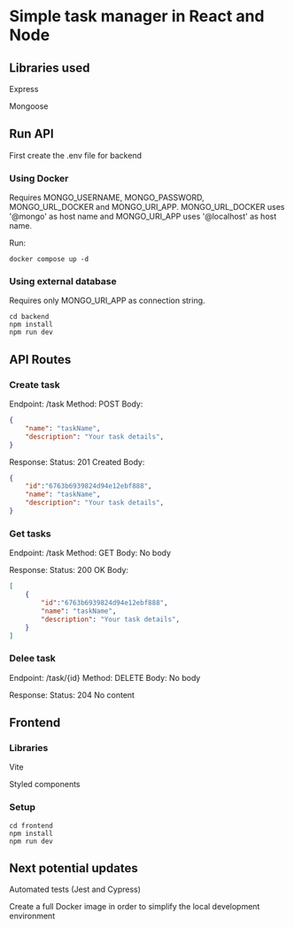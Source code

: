 # Simple task manager in React and Node

## Libraries used

Express

Mongoose

## Run API

First create the .env file for backend

### Using Docker

Requires MONGO_USERNAME, MONGO_PASSWORD, MONGO_URL_DOCKER and MONGO_URI_APP.
MONGO_URL_DOCKER uses '@mongo' as host name and MONGO_URI_APP uses '@localhost' as host name.

Run:

```shell
docker compose up -d
```

### Using external database

Requires only MONGO_URI_APP as connection string.

```shell
cd backend
npm install
npm run dev
```

## API Routes

### Create task

Endpoint: /task
Method: POST
Body:

```JSON
{
    "name": "taskName",
    "description": "Your task details",
}
```

Response:
Status: 201 Created
Body:

```JSON
{
    "id":"6763b6939824d94e12ebf888",
    "name": "taskName",
    "description": "Your task details",
}
```

### Get tasks

Endpoint: /task
Method: GET
Body: No body

Response:
Status: 200 OK
Body:

```JSON
[
    {
        "id":"6763b6939824d94e12ebf888",
        "name": "taskName",
        "description": "Your task details",
    }
]
```

### Delee task

Endpoint: /task/{id}
Method: DELETE
Body: No body

Response:
Status: 204 No content

## Frontend

### Libraries

Vite

Styled components

### Setup

```shell
cd frontend
npm install
npm run dev
```

## Next potential updates

Automated tests (Jest and Cypress)

Create a full Docker image in order to simplify the local development environment
